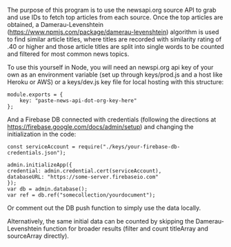 The purpose of this program is to use the newsapi.org source API to grab and use IDs to fetch top articles from each source. Once the top articles are obtained, a Damerau-Levenshtein (https://www.npmjs.com/package/damerau-levenshtein) algorithm is used to find similar article titles, where titles are recorded with similarity rating of .40 or higher and those article titles are split into single words to be counted and filtered for most common news topics.

To use this yourself in Node, you will need an newspi.org api key of your own as an environment variable (set up through keys/prod.js and a host like Heroku or AWS) or a keys/dev.js key file for local hosting with this structure:

    module.exports = {
        key: "paste-news-api-dot-org-key-here"
    };

And a Firebase DB connected with credentials (following the directions at https://firebase.google.com/docs/admin/setup) and changing the initialization in the code:

    const serviceAccount = require("./keys/your-firebase-db-credentials.json");

    admin.initializeApp({
    credential: admin.credential.cert(serviceAccount),
    databaseURL: "https://some-server.firebaseio.com"
    });
    var db = admin.database();
    var ref = db.ref("somecollection/yourdocument");

Or comment out the DB push function to simply use the data locally.

Alternatively, the same initial data can be counted by skipping the Damerau-Levenshtein function for broader results (filter and count titleArray and sourceArray directly).